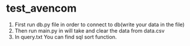 # test_avencom
1. First run db.py file in order to connect to db(write your data in the file)
2. Then run main.py in will take and clear the data from data.csv
3. In query.txt You can find sql sort function.